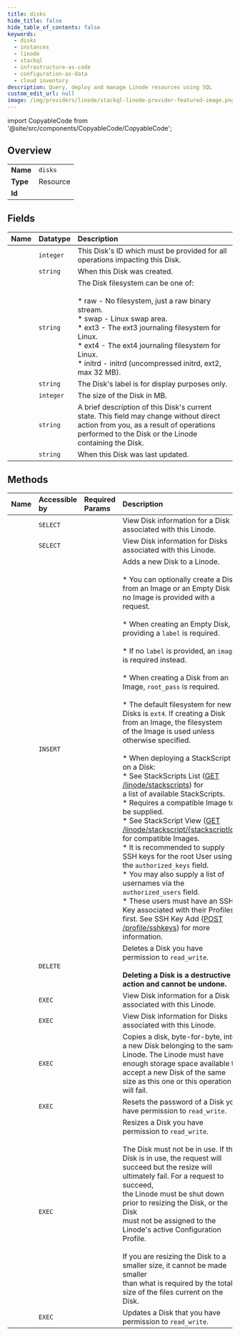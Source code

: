 ```yaml
---
title: disks
hide_title: false
hide_table_of_contents: false
keywords:
  - disks
  - instances
  - linode    
  - stackql
  - infrastructure-as-code
  - configuration-as-data
  - cloud inventory
description: Query, deploy and manage Linode resources using SQL
custom_edit_url: null
image: /img/providers/linode/stackql-linode-provider-featured-image.png
---
```


import CopyableCode from '@site/src/components/CopyableCode/CopyableCode';




## Overview
<table><tbody>
<tr><td><b>Name</b></td><td><code>disks</code></td></tr>
<tr><td><b>Type</b></td><td>Resource</td></tr>
<tr><td><b>Id</b></td><td><CopyableCode code="linode.instances.disks" /></td></tr>
</tbody></table>

## Fields
| Name | Datatype | Description |
|:-----|:---------|:------------|
| <CopyableCode code="id" /> | `integer` | This Disk's ID which must be provided for all operations impacting this Disk.<br /> |
| <CopyableCode code="created" /> | `string` | When this Disk was created. |
| <CopyableCode code="filesystem" /> | `string` | The Disk filesystem can be one of:<br /><br />  * raw - No filesystem, just a raw binary stream.<br />  * swap - Linux swap area.<br />  * ext3 - The ext3 journaling filesystem for Linux.<br />  * ext4 - The ext4 journaling filesystem for Linux.<br />  * initrd - initrd (uncompressed initrd, ext2, max 32 MB).<br /> |
| <CopyableCode code="label" /> | `string` | The Disk's label is for display purposes only.<br /> |
| <CopyableCode code="size" /> | `integer` | The size of the Disk in MB. |
| <CopyableCode code="status" /> | `string` | A brief description of this Disk's current state. This field may change without direct action from you, as a result of operations performed to the Disk or the Linode containing the Disk.<br /> |
| <CopyableCode code="updated" /> | `string` | When this Disk was last updated. |
## Methods
| Name | Accessible by | Required Params | Description |
|:-----|:--------------|:----------------|:------------|
| <CopyableCode code="getLinodeDisk" /> | `SELECT` | <CopyableCode code="diskId, linodeId" /> | View Disk information for a Disk associated with this Linode.<br /> |
| <CopyableCode code="getLinodeDisks" /> | `SELECT` | <CopyableCode code="linodeId" /> | View Disk information for Disks associated with this Linode.<br /> |
| <CopyableCode code="addLinodeDisk" /> | `INSERT` | <CopyableCode code="linodeId, data__size" /> | Adds a new Disk to a Linode.<br /><br />* You can optionally create a Disk from an Image or an Empty Disk if no Image is provided with a request.<br /><br />* When creating an Empty Disk, providing a `label` is required.<br /><br />* If no `label` is provided, an `image` is required instead.<br /><br />* When creating a Disk from an Image, `root_pass` is required.<br /><br />* The default filesystem for new Disks is `ext4`. If creating a Disk from an Image, the filesystem<br />of the Image is used unless otherwise specified.<br /><br />* When deploying a StackScript on a Disk:<br />  * See StackScripts List ([GET /linode/stackscripts](/docs/api/stackscripts/#stackscripts-list)) for<br />    a list of available StackScripts.<br />  * Requires a compatible Image to be supplied.<br />    * See StackScript View ([GET /linode/stackscript/&#123;stackscriptId&#125;](/docs/api/stackscripts/#stackscript-view)) for compatible Images.<br />  * It is recommended to supply SSH keys for the root User using the `authorized_keys` field.<br />  * You may also supply a list of usernames via the `authorized_users` field.<br />    * These users must have an SSH Key associated with their Profiles first. See SSH Key Add ([POST /profile/sshkeys](/docs/api/profile/#ssh-key-add)) for more information.<br /> |
| <CopyableCode code="deleteDisk" /> | `DELETE` | <CopyableCode code="diskId, linodeId" /> | Deletes a Disk you have permission to `read_write`.<br /><br />**Deleting a Disk is a destructive action and cannot be undone.**<br /> |
| <CopyableCode code="_getLinodeDisk" /> | `EXEC` | <CopyableCode code="diskId, linodeId" /> | View Disk information for a Disk associated with this Linode.<br /> |
| <CopyableCode code="_getLinodeDisks" /> | `EXEC` | <CopyableCode code="linodeId" /> | View Disk information for Disks associated with this Linode.<br /> |
| <CopyableCode code="cloneLinodeDisk" /> | `EXEC` | <CopyableCode code="diskId, linodeId" /> | Copies a disk, byte-for-byte, into a new Disk belonging to the same Linode. The Linode must have enough storage space available to accept a new Disk of the same size as this one or this operation will fail.<br /> |
| <CopyableCode code="resetDiskPassword" /> | `EXEC` | <CopyableCode code="diskId, linodeId, data__password" /> | Resets the password of a Disk you have permission to `read_write`.<br /> |
| <CopyableCode code="resizeDisk" /> | `EXEC` | <CopyableCode code="diskId, linodeId, data__size" /> | Resizes a Disk you have permission to `read_write`.<br /><br />The Disk must not be in use. If the Disk is in use, the request will<br />succeed but the resize will ultimately fail. For a request to succeed,<br />the Linode must be shut down prior to resizing the Disk, or the Disk<br />must not be assigned to the Linode's active Configuration Profile.<br /><br />If you are resizing the Disk to a smaller size, it cannot be made smaller<br />than what is required by the total size of the files current on the Disk.<br /> |
| <CopyableCode code="updateDisk" /> | `EXEC` | <CopyableCode code="diskId, linodeId" /> | Updates a Disk that you have permission to `read_write`.<br /> |
